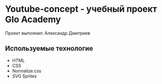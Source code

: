 # Youtube-concept - учебный проект Glo Academy
Проект выполнил: Александр Дмитриев

## Используемые технологие
- HTML
- CSS
- Normalize.css
- SVG Sprites

